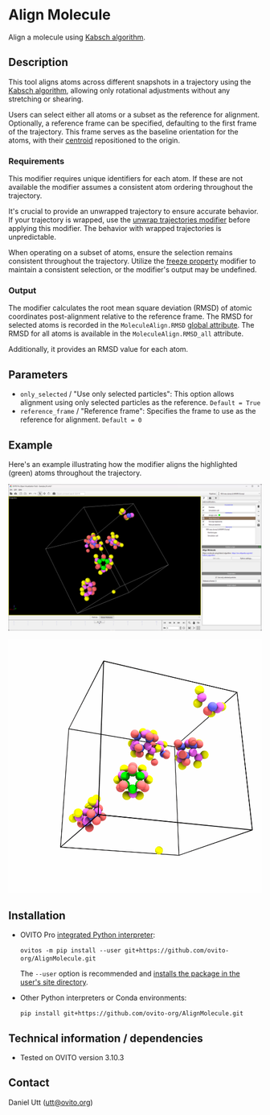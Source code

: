 # Align Molecule
Align a molecule using [Kabsch algorithm](https://en.wikipedia.org/wiki/Kabsch_algorithm).

## Description

This tool aligns atoms across different snapshots in a trajectory using the [Kabsch algorithm](https://en.wikipedia.org/wiki/Kabsch_algorithm), allowing only rotational adjustments without any stretching or shearing.

Users can select either all atoms or a subset as the reference for alignment. Optionally, a reference frame can be specified, defaulting to the first frame of the trajectory. This frame serves as the baseline orientation for the atoms, with their [centroid](https://en.wikipedia.org/wiki/Centroid) repositioned to the origin.

### Requirements

This modifier requires unique identifiers for each atom. If these are not available the modifier assumes a consistent atom ordering throughout the trajectory.

It's crucial to provide an unwrapped trajectory to ensure accurate behavior. If your trajectory is wrapped, use the [unwrap trajectories modifier](https://www.ovito.org/docs/current/reference/pipelines/modifiers/unwrap_trajectories.html) before applying this modifier. The behavior with wrapped trajectories is unpredictable.

When operating on a subset of atoms, ensure the selection remains consistent throughout the trajectory. Utilize the [freeze property](https://www.ovito.org/docs/current/reference/pipelines/modifiers/freeze_property.html#particles-modifiers-freeze-property) modifier to maintain a consistent selection, or the modifier's output may be undefined.

### Output

The modifier calculates the root mean square deviation (RMSD) of atomic coordinates post-alignment relative to the reference frame. The RMSD for selected atoms is recorded in the `MoleculeAlign.RMSD` [global attribute](https://www.ovito.org/docs/current/reference/data_inspector/attributes.html). The RMSD for all atoms is available in the `MoleculeAlign.RMSD_all` attribute.

Additionally, it provides an RMSD value for each atom.

## Parameters 

- `only_selected` / "Use only selected particles": This option allows alignment using only selected particles as the reference. `Default = True`
- `reference_frame` / "Reference frame": Specifies the frame to use as the reference for alignment. `Default = 0`

## Example

Here's an example illustrating how the modifier aligns the highlighted (green) atoms throughout the trajectory.

![Example image showing the molecule alignment](examples/Example_01.png)

![Example video showing the molecule alignment](examples/Example_01.gif)

## Installation
- OVITO Pro [integrated Python interpreter](https://docs.ovito.org/python/introduction/installation.html#ovito-pro-integrated-interpreter):
  ```
  ovitos -m pip install --user git+https://github.com/ovito-org/AlignMolecule.git
  ``` 
  The `--user` option is recommended and [installs the package in the user's site directory](https://pip.pypa.io/en/stable/user_guide/#user-installs).

- Other Python interpreters or Conda environments:
  ```
  pip install git+https://github.com/ovito-org/AlignMolecule.git
  ```

## Technical information / dependencies
- Tested on OVITO version 3.10.3

## Contact
Daniel Utt (utt@ovito.org)
